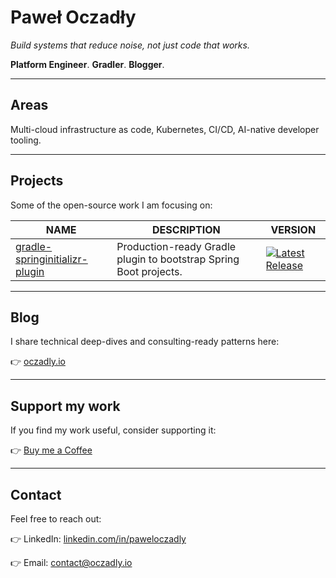 # Paweł Oczadły

_Build systems that reduce noise, not just code that works._

**Platform Engineer**. **Gradler**. **Blogger**.

---

## Areas

Multi-cloud infrastructure as code, Kubernetes, CI/CD, AI-native developer tooling.  

---

## Projects

Some of the open-source work I am focusing on:

| NAME | DESCRIPTION | VERSION |
| ---- | ----------- | ------- |
[gradle-springinitializr-plugin](https://github.com/paweloczadly/gradle-springinitializr-plugin) | Production-ready Gradle plugin to bootstrap Spring Boot projects. | [![Latest Release](https://img.shields.io/github/v/release/paweloczadly/gradle-springinitializr-plugin?label=release)](https://github.com/paweloczadly/gradle-springinitializr-plugin/releases/latest) |

---

## Blog

I share technical deep-dives and consulting-ready patterns here:

👉 [oczadly.io](https://oczadly.io)

---

## Support my work

If you find my work useful, consider supporting it:

👉 [Buy me a Coffee](https://buymeacoffee.com/paweloczadly)

---

## Contact

Feel free to reach out:

👉 LinkedIn: [linkedin.com/in/paweloczadly](https://linkedin.com/in/paweloczadly)

👉 Email: [contact@oczadly.io](mailto:contact@oczadly.io)
